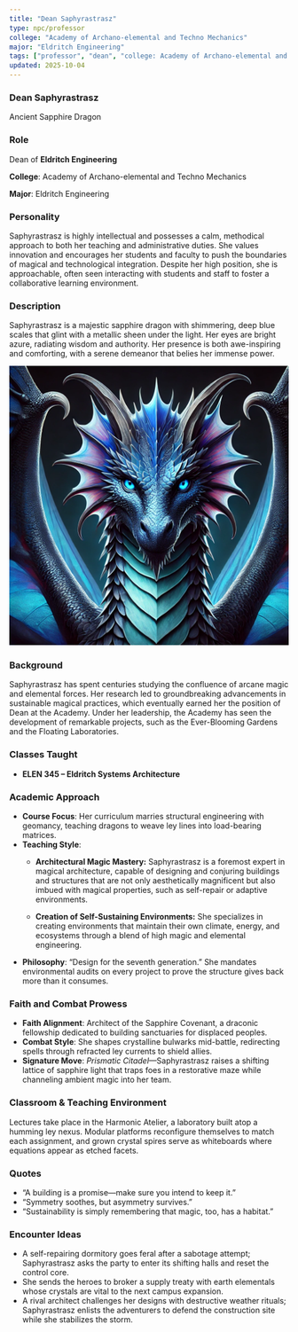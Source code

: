 ```yaml
---
title: "Dean Saphyrastrasz"
type: npc/professor
college: "Academy of Archano-elemental and Techno Mechanics"
major: "Eldritch Engineering"
tags: ["professor", "dean", "college: Academy of Archano-elemental and Techno Mechanics", "major: Eldritch Engineering","variant:sapphire"]
updated: 2025-10-04
---
```


### Dean Saphyrastrasz

Ancient Sapphire Dragon

### Role

Dean of **Eldritch Engineering**

**College**: Academy of Archano-elemental and Techno Mechanics

**Major**: Eldritch Engineering

### Personality

Saphyrastrasz is highly intellectual and possesses a calm, methodical approach to both her teaching and administrative duties. She values innovation and encourages her students and faculty to push the boundaries of magical and technological integration. Despite her high position, she is approachable, often seen interacting with students and staff to foster a collaborative learning environment.

### Description

Saphyrastrasz is a majestic sapphire dragon with shimmering, deep blue scales that glint with a metallic sheen under the light. Her eyes are bright azure, radiating wisdom and authority. Her presence is both awe-inspiring and comforting, with a serene demeanor that belies her immense power.

![3D5D11F6-4F4D-40B6-B227-C210718F8D09](/assets/images/3D5D11F6-4F4D-40B6-B227-C210718F8D09.webp)

### Background

Saphyrastrasz has spent centuries studying the confluence of arcane magic and elemental forces. Her research led to groundbreaking advancements in sustainable magical practices, which eventually earned her the position of Dean at the Academy. Under her leadership, the Academy has seen the development of remarkable projects, such as the Ever-Blooming Gardens and the Floating Laboratories.

### Classes Taught

- **ELEN 345 – Eldritch Systems Architecture**



### Academic Approach

- **Course Focus**: Her curriculum marries structural engineering with geomancy, teaching dragons to weave ley lines into load-bearing matrices.
- **Teaching Style**:
  - **Architectural Magic Mastery:** Saphyrastrasz is a foremost expert in magical architecture, capable of designing and conjuring buildings and structures that are not only aesthetically magnificent but also imbued with magical properties, such as self-repair or adaptive environments.

  - **Creation of Self-Sustaining Environments:** She specializes in creating environments that maintain their own climate, energy, and ecosystems through a blend of high magic and elemental engineering.
- **Philosophy**: “Design for the seventh generation.” She mandates environmental audits on every project to prove the structure gives back more than it consumes.

### Faith and Combat Prowess

- **Faith Alignment**: Architect of the Sapphire Covenant, a draconic fellowship dedicated to building sanctuaries for displaced peoples.
- **Combat Style**: She shapes crystalline bulwarks mid-battle, redirecting spells through refracted ley currents to shield allies.
- **Signature Move**: *Prismatic Citadel*—Saphyrastrasz raises a shifting lattice of sapphire light that traps foes in a restorative maze while channeling ambient magic into her team.

### Classroom & Teaching Environment

Lectures take place in the Harmonic Atelier, a laboratory built atop a humming ley nexus. Modular platforms reconfigure themselves to match each assignment, and grown crystal spires serve as whiteboards where equations appear as etched facets.

### Quotes

- “A building is a promise—make sure you intend to keep it.”
- “Symmetry soothes, but asymmetry survives.”
- “Sustainability is simply remembering that magic, too, has a habitat.”

### Encounter Ideas

- A self-repairing dormitory goes feral after a sabotage attempt; Saphyrastrasz asks the party to enter its shifting halls and reset the control core.
- She sends the heroes to broker a supply treaty with earth elementals whose crystals are vital to the next campus expansion.
- A rival architect challenges her designs with destructive weather rituals; Saphyrastrasz enlists the adventurers to defend the construction site while she stabilizes the storm.
